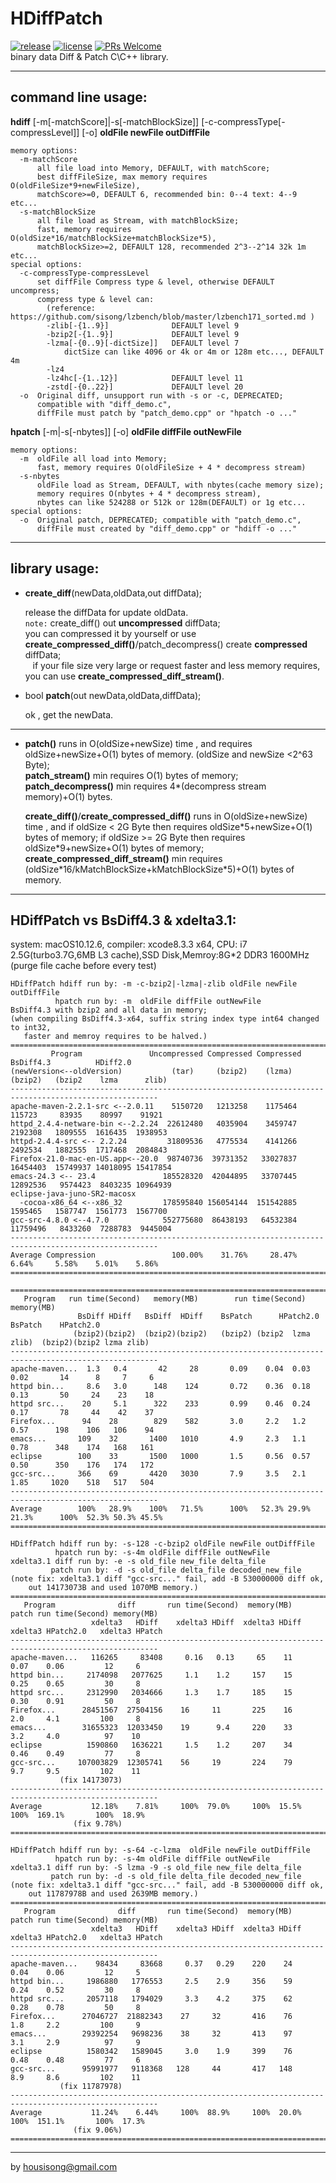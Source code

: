 **HDiffPatch**
================
[![release](https://img.shields.io/badge/release-v3.0-blue.svg)](https://github.com/sisong/HDiffPatch/releases)  [![license](https://img.shields.io/badge/license-MIT-blue.svg)](https://github.com/sisong/HDiffPatch/blob/master/LICENSE)  [![PRs Welcome](https://img.shields.io/badge/PRs-welcome-blue.svg)](https://github.com/sisong/HDiffPatch/pulls)   
binary data Diff & Patch C\C++ library.   

---
## command line usage:
**hdiff**  [-m[-matchScore]|-s[-matchBlockSize]] [-c-compressType[-compressLevel]] [-o]  **oldFile newFile outDiffFile**
```
memory options:
  -m-matchScore
      all file load into Memory, DEFAULT, with matchScore;
      best diffFileSize, max memory requires O(oldFileSize*9+newFileSize),
      matchScore>=0, DEFAULT 6, recommended bin: 0--4 text: 4--9 etc... 
  -s-matchBlockSize
      all file load as Stream, with matchBlockSize;
      fast, memory requires O(oldSize*16/matchBlockSize+matchBlockSize*5),
      matchBlockSize>=2, DEFAULT 128, recommended 2^3--2^14 32k 1m etc...
special options:
  -c-compressType-compressLevel 
      set diffFile Compress type & level, otherwise DEFAULT uncompress;
      compress type & level can:
        (reference: https://github.com/sisong/lzbench/blob/master/lzbench171_sorted.md )
        -zlib[-{1..9}]              DEFAULT level 9
        -bzip2[-{1..9}]             DEFAULT level 9
        -lzma[-{0..9}[-dictSize]]   DEFAULT level 7
            dictSize can like 4096 or 4k or 4m or 128m etc..., DEFAULT 4m
        -lz4
        -lz4hc[-{1..12}]            DEFAULT level 11
        -zstd[-{0..22}]             DEFAULT level 20
  -o  Original diff, unsupport run with -s or -c, DEPRECATED;
      compatible with "diff_demo.c",
      diffFile must patch by "patch_demo.cpp" or "hpatch -o ..."
```
**hpatch**  [-m|-s[-nbytes]] [-o]  **oldFile diffFile outNewFile**
```
memory options:
  -m  oldFile all load into Memory;
      fast, memory requires O(oldFileSize + 4 * decompress stream)
  -s-nbytes 
      oldFile load as Stream, DEFAULT, with nbytes(cache memory size);
      memory requires O(nbytes + 4 * decompress stream),
      nbytes can like 524288 or 512k or 128m(DEFAULT) or 1g etc...
special options:
  -o  Original patch, DEPRECATED; compatible with "patch_demo.c",
      diffFile must created by "diff_demo.cpp" or "hdiff -o ..."
```

---
## library usage:

*  **create_diff**(newData,oldData,out diffData);
   
   release the diffData for update oldData.  
   `note:` create_diff() out **uncompressed** diffData;     
    you can compressed it by yourself or use **create_compressed_diff()**/patch_decompress() create **compressed** diffData;   
    if your file size very large or request faster and less memory requires, you can use **create_compressed_diff_stream()**. 
   
*  bool **patch**(out newData,oldData,diffData);
   
   ok , get the newData. 

---
*  **patch()** runs in O(oldSize+newSize) time , and requires oldSize+newSize+O(1) bytes of memory. (oldSize and newSize \<2^63 Byte);     
   **patch_stream()** min requires O(1) bytes of memory;   
   **patch_decompress()** min requires 4\*(decompress stream memory)+O(1) bytes.   
   
   **create_diff()**/**create_compressed_diff()** runs in O(oldSize+newSize) time , and if oldSize \< 2G Byte then requires oldSize\*5+newSize+O(1) bytes of memory; if oldSize \>= 2G Byte then requires oldSize\*9+newSize+O(1) bytes of memory;  
   **create_compressed_diff_stream()** min requires (oldSize\*16/kMatchBlockSize+kMatchBlockSize\*5)+O(1) bytes of memory.

---
## HDiffPatch vs  BsDiff4.3 & xdelta3.1:
system: macOS10.12.6, compiler: xcode8.3.3 x64, CPU: i7 2.5G(turbo3.7G,6MB L3 cache),SSD Disk,Memroy:8G*2 DDR3 1600MHz   
   (purge file cache before every test)
```
HDiffPatch hdiff run by: -m -c-bzip2|-lzma|-zlib oldFile newFile outDiffFile
          hpatch run by: -m  oldFile diffFile outNewFile
BsDiff4.3 with bzip2 and all data in memory;
(when compiling BsDiff4.3-x64, suffix string index type int64 changed to int32, 
   faster and memroy requires to be halved.)   
=======================================================================================================
         Program               Uncompressed Compressed Compressed BsDiff4.3          HDiff2.0
(newVersion<--oldVersion)           (tar)     (bzip2)    (lzma)    (bzip2)   (bzip2    lzma      zlib)
-------------------------------------------------------------------------------------------------------
apache-maven-2.2.1-src <--2.0.11    5150720   1213258    1175464    115723     83935    80997    91921
httpd_2.4.4-netware-bin <--2.2.24  22612480   4035904    3459747   2192308   1809555  1616435  1938953
httpd-2.4.4-src <-- 2.2.24         31809536   4775534    4141266   2492534   1882555  1717468  2084843
Firefox-21.0-mac-en-US.app<--20.0  98740736  39731352   33027837  16454403  15749937 14018095 15417854
emacs-24.3 <-- 23.4               185528320  42044895   33707445  12892536   9574423  8403235 10964939
eclipse-java-juno-SR2-macosx
  -cocoa-x86_64 <--x86_32         178595840 156054144  151542885   1595465   1587747  1561773  1567700
gcc-src-4.8.0 <--4.7.0            552775680  86438193   64532384  11759496   8433260  7288783  9445004
-------------------------------------------------------------------------------------------------------
Average Compression                 100.00%    31.76%     28.47%     6.64%     5.58%    5.01%    5.86%
=======================================================================================================

=======================================================================================================
   Program   run time(Second)   memory(MB)        run time(Second)              memory(MB)
               BsDiff HDiff   BsDiff  HDiff    BsPatch      HPatch2.0       BsPatch    HPatch2.0
              (bzip2)(bzip2)  (bzip2)(bzip2)   (bzip2) (bzip2  lzma  zlib)  (bzip2)(bzip2 lzma zlib)
-------------------------------------------------------------------------------------------------------
apache-maven...  1.3   0.4       42     28       0.09    0.04  0.03  0.02       14      8     7     6
httpd bin...     8.6   3.0      148    124       0.72    0.36  0.18  0.13       50     24    23    18
httpd src...    20     5.1      322    233       0.99    0.46  0.24  0.17       78     44    42    37
Firefox...      94    28        829    582       3.0     2.2   1.2   0.57      198    106   106    94
emacs...       109    32       1400   1010       4.9     2.3   1.1   0.78      348    174   168   161
eclipse        100    33       1500   1000       1.5     0.56  0.57  0.50      350    176   174   172
gcc-src...     366    69       4420   3030       7.9     3.5   2.1   1.85     1020    518   517   504
-------------------------------------------------------------------------------------------------------
Average        100%   28.9%    100%   71.5%      100%   52.3% 29.9% 21.3%      100%  52.3% 50.3% 45.5%
=======================================================================================================
```
   
```
HDiffPatch hdiff run by: -s-128 -c-bzip2 oldFile newFile outDiffFile
          hpatch run by: -s-4m oldFile diffFile outNewFile
xdelta3.1 diff run by: -e -s old_file new_file delta_file   
         patch run by: -d -s old_file delta_file decoded_new_file
(note fix: xdelta3.1 diff "gcc-src..." fail, add -B 530000000 diff ok,
    out 14173073B and used 1070MB memory.)
=======================================================================================================
   Program              diff       run time(Second)  memory(MB)    patch run time(Second) memory(MB)
                  xdelta3   HDiff    xdelta3 HDiff  xdelta3 HDiff   xdelta3 HPatch2.0   xdelta3 HPatch
-------------------------------------------------------------------------------------------------------
apache-maven...   116265     83408     0.16   0.13     65    11       0.07    0.06         12     6
httpd bin...     2174098   2077625     1.1    1.2     157    15       0.25    0.65         30     8
httpd src...     2312990   2034666     1.3    1.7     185    15       0.30    0.91         50     8
Firefox...      28451567  27504156    16     11       225    16       2.0     4.1         100     8
emacs...        31655323  12033450    19      9.4     220    33       3.2     4.0          97    10
eclipse          1590860   1636221     1.5    1.2     207    34       0.46    0.49         77     8 
gcc-src...     107003829  12305741    56     19       224    79       9.7     9.5         102    11 
           (fix 14173073)
-------------------------------------------------------------------------------------------------------
Average           12.18%    7.81%     100%  79.0%     100%  15.5%      100%  169.1%       100%  18.9%
              (fix 9.78%)
=======================================================================================================

HDiffPatch hdiff run by: -s-64 -c-lzma  oldFile newFile outDiffFile
          hpatch run by: -s-4m oldFile diffFile outNewFile
xdelta3.1 diff run by: -S lzma -9 -s old_file new_file delta_file   
         patch run by: -d -s old_file delta_file decoded_new_file
(note fix: xdelta3.1 diff "gcc-src..." fail, add -B 530000000 diff ok,
    out 11787978B and used 2639MB memory.)
=======================================================================================================
   Program              diff       run time(Second)  memory(MB)    patch run time(Second) memory(MB)
                  xdelta3   HDiff    xdelta3 HDiff  xdelta3 HDiff   xdelta3 HPatch2.0   xdelta3 HPatch
-------------------------------------------------------------------------------------------------------
apache-maven...    98434     83668     0.37   0.29    220    24       0.04    0.06         12     5
httpd bin...     1986880   1776553     2.5    2.9     356    59       0.24    0.52         30     8
httpd src...     2057118   1794029     3.3    4.2     375    62       0.28    0.78         50     8
Firefox...      27046727  21882343    27     32       416    76       1.8     2.2         100     9
emacs...        29392254   9698236    38     32       413    97       3.1     2.9          97     9
eclipse          1580342   1589045     3.0    1.9     399    76       0.48    0.48         77     6 
gcc-src...      95991977   9118368   128     44       417   148       8.9     8.6         102    11 
           (fix 11787978)
-------------------------------------------------------------------------------------------------------
Average           11.24%    6.44%     100%  88.9%     100%  20.0%      100%  151.1%       100%  17.3%
              (fix 9.06%)
=======================================================================================================
```
  
---
by housisong@gmail.com  

